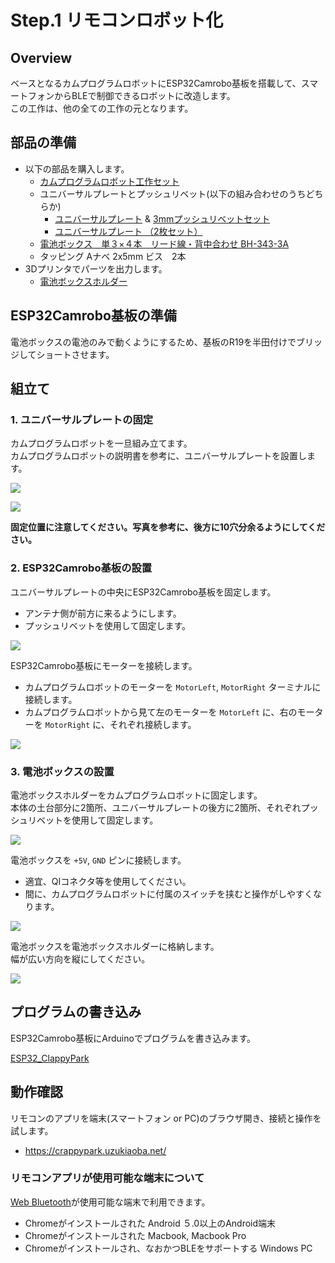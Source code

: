 # Step.1 リモコンロボット化


## Overview

ベースとなるカムプログラムロボットにESP32Camrobo基板を搭載して、スマートフォンからBLEで制御できるロボットに改造します。  
この工作は、他の全ての工作の元となります。  


## 部品の準備

- 以下の部品を購入します。
    - [カムプログラムロボット工作セット](http://www.tamiya.com/japan/products/70227/index.html)
    - ユニバーサルプレートとプッシュリベット(以下の組み合わせのうちどちらか)
        - [ユニバーサルプレート](http://www.tamiya.com/japan/products/70098/index.html) & [3mmプッシュリベットセット](http://www.tamiya.com/japan/products/70155/index.html)
        - [ユニバーサルプレート （2枚セット）](http://www.tamiya.com/japan/products/70157/index.html)
    - [電池ボックス　単３×４本　リード線・背中合わせ BH-343-3A](http://akizukidenshi.com/catalog/g/gP-02678/)
    - タッピング Aナベ 2x5mm ビス　2本
- 3Dプリンタでパーツを出力します。
    - [電池ボックスホルダー](../../3d_parts/battery-holder.stl)


## ESP32Camrobo基板の準備

電池ボックスの電池のみで動くようにするため、基板のR19を半田付けでブリッジしてショートさせます。


## 組立て

### 1. ユニバーサルプレートの固定

カムプログラムロボットを一旦組み立てます。  
カムプログラムロボットの説明書を参考に、ユニバーサルプレートを設置します。  

![](../res/step1_addboard1.jpg)

![](../res/step1_addboard2.jpg)

**固定位置に注意してください。写真を参考に、後方に10穴分余るようにしてください。**


### 2. ESP32Camrobo基板の設置

ユニバーサルプレートの中央にESP32Camrobo基板を固定します。  

- アンテナ側が前方に来るようにします。
- プッシュリベットを使用して固定します。

![](../res/step1_addesp32.jpg)


ESP32Camrobo基板にモーターを接続します。  

- カムプログラムロボットのモーターを `MotorLeft`, `MotorRight` ターミナルに接続します。
- カムプログラムロボットから見て左のモーターを `MotorLeft` に、右のモーターを `MotorRight` に、それぞれ接続します。

![](../res/step1_connectmotor.jpg)




### 3. 電池ボックスの設置

電池ボックスホルダーをカムプログラムロボットに固定します。  
本体の土台部分に2箇所、ユニバーサルプレートの後方に2箇所、それぞれプッシュリベットを使用して固定します。  

![](../res/step1_addbattery1.jpg)


電池ボックスを `+5V`, `GND` ピンに接続します。  

- 適宜、QIコネクタ等を使用してください。
- 間に、カムプログラムロボットに付属のスイッチを挟むと操作がしやすくなります。

![](../res/step1_wirebattery.jpg)


電池ボックスを電池ボックスホルダーに格納します。  
幅が広い方向を縦にしてください。  

![](../res/step1_addbattery2.jpg)


## プログラムの書き込み

ESP32Camrobo基板にArduinoでプログラムを書き込みます。  

[ESP32_ClappyPark](../../ESP32_ClappyPark_v03)  


## 動作確認

リモコンのアプリを端末(スマートフォン or PC)のブラウザ開き、接続と操作を試します。  

- https://crappypark.uzukiaoba.net/

### リモコンアプリが使用可能な端末について

[Web Bluetooth](https://webbluetoothcg.github.io/web-bluetooth/)が使用可能な端末で利用できます。

- Chromeがインストールされた Android ５.0以上のAndroid端末
- Chromeがインストールされた Macbook, Macbook Pro
- Chromeがインストールされ、なおかつBLEをサポートする Windows PC

